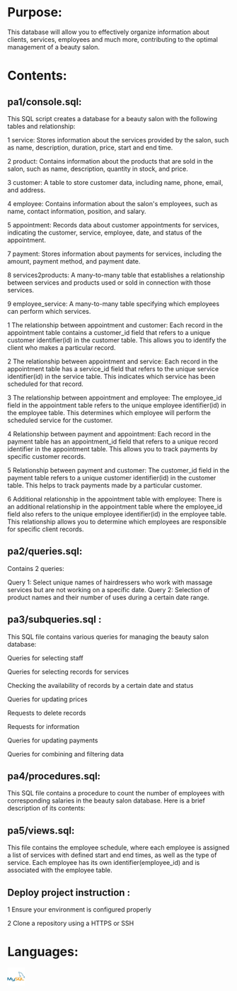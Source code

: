  

<h1 align="left">Purpose:</h1>
This database will allow you to effectively organize information about clients, services, employees and much more, contributing to the optimal management of a beauty salon.

 
<h1 align="left">Contents:</h1>


<h2 align="left">pa1/console.sql:</h2>
 
This SQL script creates a database for a beauty salon with the following tables and relationship:

1 service: Stores information about the services provided by the salon, such as name, description, duration, price, start and end time.

2 product: Contains information about the products that are sold in the salon, such as name, description, quantity in stock, and price.

3 customer: A table to store customer data, including name, phone, email, and address.

4 employee: Contains information about the salon's employees, such as name, contact information, position, and salary.

5 appointment: Records data about customer appointments for services, indicating the customer, service, employee, date, and status of the appointment.

7 payment: Stores information about payments for services, including the amount, payment method, and payment date.

8 services2products: A many-to-many table that establishes a relationship between services and products used or sold in connection with those services.

9 employee_service: A many-to-many table specifying which employees can perform which services.


1 The relationship between appointment and customer:
Each record in the appointment table contains a customer_id field that refers to a unique customer identifier(id) in the customer table. This allows you to identify the client who makes a particular record.

2 The relationship between appointment and service:
Each record in the appointment table has a service_id field that refers to the unique service identifier(id) in the service table. This indicates which service has been scheduled for that record.

3 The relationship between appointment and employee:
The employee_id field in the appointment table refers to the unique employee identifier(id) in the employee table. This determines which employee will perform the scheduled service for the customer.

4 Relationship between payment and appointment:
Each record in the payment table has an appointment_id field that refers to a unique record identifier in the appointment table. This allows you to track payments by specific customer records.

5 Relationship between payment and customer:
The customer_id field in the payment table refers to a unique customer identifier(id) in the customer table. This helps to track payments made by a particular customer.

6 Additional relationship in the  appointment table with employee:
There is an additional relationship in the appointment table where the employee_id field also refers to the unique employee identifier(id) in the employee table. This relationship allows you to determine which employees are responsible for specific client records.
 



<h2 align="left">pa2/queries.sql:</h2>

Contains 2 queries:

Query 1: Select unique names of hairdressers who work with massage services but are not working on a specific date.
Query 2: Selection of product names and their number of uses during a certain date range.
<h2 align="left">pa3/subqueries.sql :</h2>
 
This SQL file contains various queries for managing the beauty salon database:

Queries for selecting staff

Queries for selecting records for services

Checking the availability of records by a certain date and status

Queries for updating prices

Requests to delete records 

Requests for information

Queries for updating payments

Queries for combining and filtering data

<h2 align="left">pa4/procedures.sql:</h2>

This SQL file contains a procedure to count the number of employees with corresponding salaries in the beauty salon database. Here is a brief description of its contents:

<h2 align="left">pa5/views.sql:</h2>
 
This file contains the employee schedule, where each employee is assigned a list of services with defined start and end times, as well as the type of service. Each employee has its own identifier(employee_id) and is associated with the employee table. 


<h2 align="left"> Deploy project instruction :</h2>
1 Ensure your environment is configured properly


2 Clone a repository using a HTTPS or SSH

 <h1 align="left">Languages:</h1>
<p align="left"> <a href="https://www.mysql.com/" target="_blank" rel="noreferrer"> <img src="https://raw.githubusercontent.com/devicons/devicon/master/icons/mysql/mysql-original-wordmark.svg" alt="mysql" width="40" height="40"/> </a> </p>

